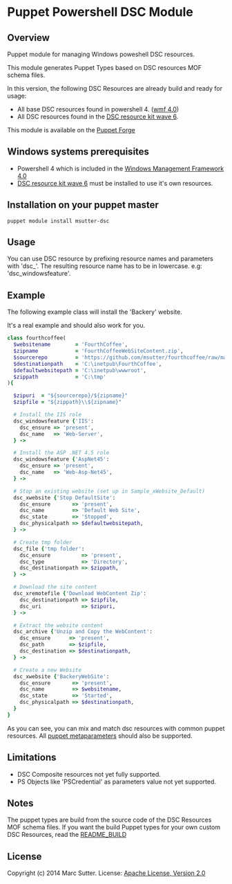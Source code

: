 Puppet Powershell DSC Module
============================

## Overview
Puppet module for managing Windows poweshell DSC resources.

This module generates Puppet Types based on DSC resources MOF schema files.

In this version, the following DSC Resources are already build and ready for usage:
- All base DSC resources found in powershell 4. ([wmf 4.0](http://www.microsoft.com/en-us/download/details.aspx?id=40855))
- All DSC resources found in the [DSC resource kit wave 6](http://gallery.technet.microsoft.com/DSC-Resource-Kit-All-c449312d).

This module is available on the [Puppet Forge](https://forge.puppetlabs.com/msutter/dsc)

## Windows systems prerequisites
 - Powershell 4 which is included in the [Windows Management Framework 4.0](http://www.microsoft.com/en-us/download/details.aspx?id=40855)
 - [DSC resource kit wave 6](http://gallery.technet.microsoft.com/DSC-Resource-Kit-All-c449312d) must be installed to use it's own resources.

## Installation on your puppet master
    puppet module install msutter-dsc

## Usage
You can use DSC resource by prefixing resource names and parameters with 'dsc_'.
The resulting resource name has to be in lowercase. e.g: 'dsc_windowsfeature'.

## Example
The following example class will install the 'Backery' website.

It's a real example and should also work for you.

```ruby
class fourthcoffee(
  $websitename        = 'FourthCoffee',
  $zipname            = 'FourthCoffeeWebSiteContent.zip',
  $sourcerepo         = 'https://github.com/msutter/fourthcoffee/raw/master',
  $destinationpath    = 'C:\inetpub\FourthCoffee',
  $defaultwebsitepath = 'C:\inetpub\wwwroot',
  $zippath            = 'C:\tmp'
){

  $zipuri  = "${sourcerepo}/${zipname}"
  $zipfile = "${zippath}\\${zipname}"

  # Install the IIS role
  dsc_windowsfeature {'IIS':
    dsc_ensure => 'present',
    dsc_name   => 'Web-Server',
  } ->

  # Install the ASP .NET 4.5 role
  dsc_windowsfeature {'AspNet45':
    dsc_ensure => 'present',
    dsc_name   => 'Web-Asp-Net45',
  } ->

  # Stop an existing website (set up in Sample_xWebsite_Default)
  dsc_xwebsite {'Stop DefaultSite':
    dsc_ensure       => 'present',
    dsc_name         => 'Default Web Site',
    dsc_state        => 'Stopped',
    dsc_physicalpath => $defaultwebsitepath,
  } ->

  # Create tmp folder
  dsc_file {'tmp folder':
    dsc_ensure          => 'present',
    dsc_type            => 'Directory',
    dsc_destinationpath => $zippath,
  } ->

  # Download the site content
  dsc_xremotefile {'Download WebContent Zip':
    dsc_destinationpath => $zipfile,
    dsc_uri             => $zipuri,
  } ->

  # Extract the website content 
  dsc_archive {'Unzip and Copy the WebContent':
    dsc_ensure      => 'present',
    dsc_path        => $zipfile,
    dsc_destination => $destinationpath,
  } ->

  # Create a new Website
  dsc_xwebsite {'BackeryWebSite':
    dsc_ensure       => 'present',
    dsc_name         => $websitename,
    dsc_state        => 'Started',
    dsc_physicalpath => $destinationpath,
  }
}
```

As you can see, you can mix and match dsc resources with common puppet resources.
All [puppet metaparameters](https://docs.puppetlabs.com/references/latest/metaparameter.html) should also be supported.

## Limitations
- DSC Composite resources not yet fully supported.
- PS Objects like 'PSCredential' as parameters value not yet supported.

## Notes
The puppet types are build from the source code of the DSC Resources MOF schema files.
If you want the build Puppet types for your own custom DSC Resources, read the [README_BUILD](https://github.com/msutter/puppet-dsc/blob/master/README_BUILD.md)

## License
Copyright (c) 2014 Marc Sutter.
License: [Apache License, Version 2.0](https://raw.githubusercontent.com/msutter/puppet-dsc/forge/LICENSE)
